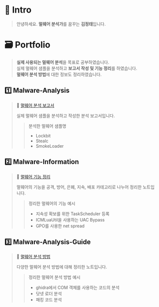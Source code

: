 📢 Intro
===

> 안녕하세요. **멀웨어 분석가**를 꿈꾸는 **김정태**입니다.   

🗃️ Portfolio
===

> **실제 사용되는 멀웨어 분석**을 목표로 공부하였습니다.   
> 실제 멀웨어 샘플을 분석하고 **보고서 작성 및 기능 정리**를 하였습니다.   
> **멀웨어 분석 방법**에 대한 정보도 정리하였습니다.   

1️⃣ Malware-Analysis
---

> 🔗 [멀웨어 분석 보고서](https://github.com/N3xT97/Malware-Analysis)   
>    
> 실제 멀웨어 샘플을 분석하고 작성한 분석 보고서입니다.   
>> 분석한 멀웨어 샘플명
>>- Lockbit   
>>- Stealc   
>>- SmokeLoader   


2️⃣ Malware-Information
---

> 🔗 [멀웨어 기능 정리](https://github.com/N3xT97/Malware-Information)   
>    
> 멀웨어의 기능을 공격, 방어, 은폐, 지속, 배포 카테고리로 나누어 정리한 노트입니다.
> 
>> 정리한 멀웨어의 기능 예시   
>> - 지속성 확보를 위한 TaskScheduler 등록
>> - ICMLuaUtil을 사용하는 UAC Bypass
>> - GPO를 사용한 net spread


3️⃣ Malware-Analysis-Guide
---

> 🔗 [멀웨어 분석 방법](https://github.com/N3xT97/Malware-Analysis-Guide)   
>    
> 다양한 멀웨어 분석 방법에 대해 정리한 노트입니다.
>   
>> 정리한 멀웨어 분석 방법 예시
>> - ghidra에서 COM 객체를 사용하는 코드의 분석
>> - 닷넷 로더 분석
>> - 패킹 코드 분석
